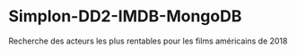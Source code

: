 # Simplon-DD2-IMDB-MongoDB
Recherche des acteurs les plus rentables pour les films américains de 2018
